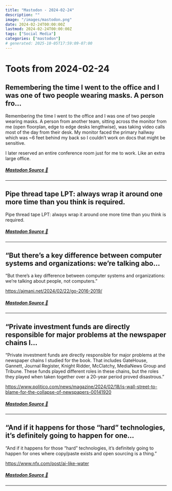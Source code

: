 ```yaml
---
title: "Mastodon - 2024-02-24"
description: ""
image: "/images/mastodon.png"
date: 2024-02-24T00:00:00Z
lastmod: 2024-02-24T00:00:00Z
tags: ["Social Media"]
categories: ["mastodon"]
# generated: 2025-10-05T17:59:09-07:00
---
```


# Toots from 2024-02-24

## Remembering the time I went to the office and I was one of two people wearing masks. A person fro...

Remembering the time I went to the office and I was one of two people wearing masks. A person from another team, sitting across the monitor from me (open floorplan, edge to edge desks lengthwise), was taking video calls most of the day from their desk. My monitor faced the primary hallway which was ~6 feet behind my back so I couldn’t work on docs that might be sensitive.

I later reserved an entire conference room just for me to work.  Like an extra large office.

##### [Mastodon Source 🐘](https://hachyderm.io/@mweagle/111988681999683060)

---

## Pipe thread tape LPT: always wrap it around one more time than you think is required.

Pipe thread tape LPT: always wrap it around one more time than you think is required.

##### [Mastodon Source 🐘](https://hachyderm.io/@mweagle/111988455471210990)

---

## “But there’s a key difference between computer systems and organizations: we’re talking abo...

“But there’s a key difference between computer systems and organizations: we’re talking about people, not computers.”

<https://ajmani.net/2024/02/22/go-2016-2019/>

##### [Mastodon Source 🐘](https://hachyderm.io/@mweagle/111987155581157464)

---

## “Private investment funds are directly responsible for major problems at the newspaper chains I...

“Private investment funds are directly responsible for major problems at the newspaper chains I studied for the book. That includes GateHouse, Gannett, Journal Register, Knight Ridder, McClatchy, MediaNews Group and Tribune. These funds played different roles in these chains, but the roles they played when taken together over a 20-year period proved disastrous.”

<https://www.politico.com/news/magazine/2024/02/18/is-wall-street-to-blame-for-the-collapse-of-newspapers-00141920>

##### [Mastodon Source 🐘](https://hachyderm.io/@mweagle/111987134925474297)

---

## “And if it happens for those “hard” technologies, it’s definitely going to happen for one...

“And if it happens for those “hard” technologies, it’s definitely going to happen for ones where copy/paste exists and open sourcing is a thing.”

<https://www.nfx.com/post/ai-like-water>

##### [Mastodon Source 🐘](https://hachyderm.io/@mweagle/111983538862033221)

---

